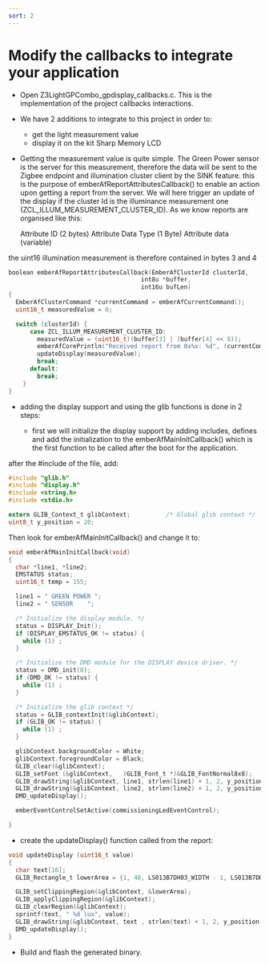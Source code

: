 ```yaml
---
sort: 2
---
```


# Modify the callbacks to integrate your application

- Open Z3LightGPCombo_gpdisplay_callbacks.c. This is the implementation of the project callbacks interactions.

- We have 2 additions to integrate to this project in order to:
  - get the light measurement value
  - display it on the kit Sharp Memory LCD

- Getting the measurement value is quite simple. The Green Power sensor is the server for this measurement, therefore the data will be sent to the Zigbee endpoint and illumination cluster client by the SINK feature.
this is the purpose of emberAfReportAttributesCallback() to enable an action upon getting a report from the server.
We will here trigger an update of the display if the cluster Id is the illuminance measurement one (ZCL_ILLUM_MEASUREMENT_CLUSTER_ID).
As we know reports are organised like this:

  Attribute ID (2 bytes)  Attribute Data Type (1 Byte)   Attribute data (variable)

the uint16 illumination measurement is therefore contained in bytes 3 and 4  

```c
boolean emberAfReportAttributesCallback(EmberAfClusterId clusterId,
                                     int8u *buffer,
                                     int16u bufLen)
{
  EmberAfClusterCommand *currentCommand = emberAfCurrentCommand();
  uint16_t measuredValue = 0;

  switch (clusterId) {
      case ZCL_ILLUM_MEASUREMENT_CLUSTER_ID:
        measuredValue = (uint16_t)(buffer[3] | (buffer[4] << 8));
        emberAfCorePrintln("Received report from 0x%x: %d", (currentCommand->source), measuredValue);
        updateDisplay(measuredValue);
        break;
      default:
        break;
    }
}
```

- adding the display support and using the glib functions is done in 2 steps:

  - first we will initialize the display support by adding includes, defines and add the initialization to the emberAfMainInitCallback() which is the first function to be called after the boot for the application.

after the #include of the file, add:

```c
#include "glib.h"
#include "display.h"
#include <string.h>
#include <stdio.h>

extern GLIB_Context_t glibContext;          /* Global glib context */
uint8_t y_position = 20;
```

Then look for emberAfMainInitCallback() and change it to:

```c
void emberAfMainInitCallback(void)
{
  char *line1, *line2;
  EMSTATUS status;
  uint16_t temp = 155;

  line1 = " GREEN POWER ";
  line2 = " SENSOR    ";

  /* Initialize the display module. */
  status = DISPLAY_Init();
  if (DISPLAY_EMSTATUS_OK != status) {
    while (1) ;
  }

  /* Initialize the DMD module for the DISPLAY device driver. */
  status = DMD_init(0);
  if (DMD_OK != status) {
    while (1) ;
  }

  /* Initialize the glib context */
  status = GLIB_contextInit(&glibContext);
  if (GLIB_OK != status) {
    while (1) ;
  }

  glibContext.backgroundColor = White;
  glibContext.foregroundColor = Black;
  GLIB_clear(&glibContext);
  GLIB_setFont (&glibContext,   (GLIB_Font_t *)&GLIB_FontNormal8x8);
  GLIB_drawString(&glibContext, line1, strlen(line1) + 1, 2, y_position, 0);
  GLIB_drawString(&glibContext, line2, strlen(line2) + 1, 2, y_position + 10, 0);
  DMD_updateDisplay();

  emberEventControlSetActive(commissioningLedEventControl);

}
```

  - create the updateDisplay() function called from the report:

```c
void updateDisplay (uint16_t value)
{
  char text[16];
  GLIB_Rectangle_t lowerArea = {1, 40, LS013B7DH03_WIDTH - 1, LS013B7DH03_HEIGHT - 1};

  GLIB_setClippingRegion(&glibContext, &lowerArea);
  GLIB_applyClippingRegion(&glibContext);
  GLIB_clearRegion(&glibContext);
  sprintf(text, " %d lux", value);
  GLIB_drawString(&glibContext, text , strlen(text) + 1, 2, y_position + 20, 0);
  DMD_updateDisplay();
}
```
-	Build and flash the generated binary.
